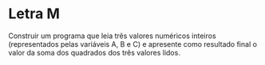 # Letra M

Construir um programa que leia três valores numéricos inteiros (representados pelas variáveis A, B e C) e apresente como resultado final o valor da soma dos quadrados dos três valores lidos.